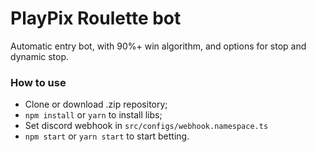 # PlayPix Roulette bot

Automatic entry bot, with 90%+ win algorithm, and options for stop and dynamic stop.

### How to use

- Clone or download .zip repository;
- `npm install` or `yarn` to install libs;
- Set discord webhook in `src/configs/webhook.namespace.ts`
- `npm start` or `yarn start` to start betting.
